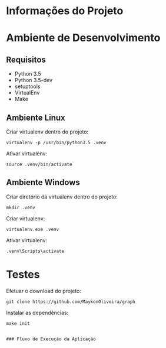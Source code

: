 # Informações do Projeto

# Ambiente de Desenvolvimento

## Requisitos
- Python 3.5
- Python 3.5-dev
- setuptools
- VirtualEnv
- Make

## Ambiente Linux
Criar virtualenv dentro do projeto:
```
virtualenv -p /usr/bin/python3.5 .venv
```

Ativar virtualenv:
```
source .venv/bin/activate
```

## Ambiente Windows
Criar diretório da virtualenv dentro do projeto:
```
mkdir .venv
```

Criar virtualenv:
```
virtualenv.exe .venv
```

Ativar virtualenv:
```
.venv\Scripts\activate
```

# Testes
Efetuar o download do projeto:
```
git clone https://github.com/MaykonOliveira/graph
```

Instalar as dependências:
```
make init
```
```

### Fluxo de Execução da Aplicação
```
```

